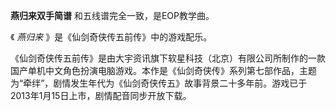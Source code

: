 

**燕归来双手简谱** 和五线谱完全一致，是EOP教学曲。

  

《 _燕归来_ 》是《仙剑奇侠传五前传》中的游戏配乐。

  

《仙剑奇侠传五前传》是由大宇资讯旗下软星科技（北京）有限公司所制作的一款国产单机中文角色扮演电脑游戏。本作是《仙剑奇侠传》系列第七部作品，主题为“牵绊”，剧情发生年代为《仙剑奇侠传五》故事背景二十多年前。游戏已于2013年1月15日上市，剧情配音同步开放下载。


